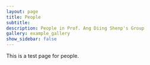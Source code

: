 ```yaml
---
layout: page
title: People
subtitle: 
description: People in Prof. Ang Diing Shenp's Group
gallery: example_gallery
show_sidebar: false
---
```


This is a test page for people.


